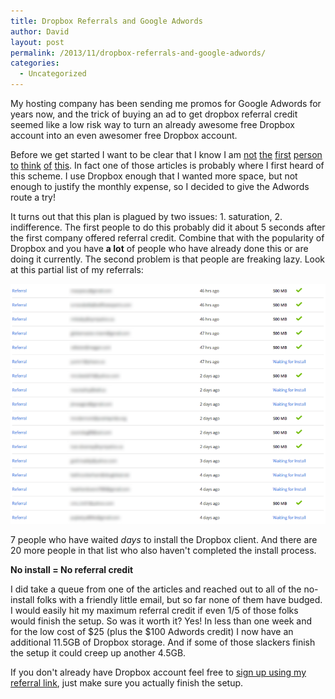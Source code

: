 ```yaml
---
title: Dropbox Referrals and Google Adwords
author: David
layout: post
permalink: /2013/11/dropbox-referrals-and-google-adwords/
categories:
  - Uncategorized
---
```

My hosting company has been sending me promos for Google Adwords for years now, and the trick of buying an ad to get dropbox referral credit seemed like a low risk way to turn an already awesome free Dropbox account into an even awesomer free Dropbox account.



Before we get started I want to be clear that I know I am [not](http://lifehacker.com/5851116/use-google-adwords-to-quickly-max-out-your-dropbox-referrals) [the](http://lifehacker.com/5854955/how-to-max-out-your-dropbox-referrals-with-google-adwords-for-free) [first](http://blog.patrickbisch.com/post/44473751483/how-i-received-more-dropbox-space-without-opening-my
) [person](http://blog.networkedcollaboration.com/2012/04/28/an-experiment-with-dropbox-and-google-adwords/) [to](http://forum.xda-developers.com/showthread.php?t=1589181
) [think](http://www.kaisdavis.com/how-to-earn-32gb-of-free-space-on-dropbox/
) [of](http://sadullahceran.wordpress.com/2012/04/10/increase-dropbox-storage-with-adwords/) [this](http://darencotter.com/2012/04/using-google-adwords-to-generate-dropbox-referrals/). In fact one of those articles is probably where I first heard of this scheme. I use Dropbox enough that I wanted more space, but not enough to justify the monthly expense, so I decided to give the Adwords route a try!

It turns out that this plan is plagued by two issues: 1. saturation, 2. indifference. The first people to do this probably did it about 5 seconds after the first company offered referral credit. Combine that with the popularity of Dropbox and you have **a lot** of people who have already done this or are doing it currently. The second problem is that people are freaking lazy. Look at this partial list of my referrals:

![Dropbox referrals waiting for install](/post-images/dropbox-referrals.png)

7 people who have waited *days* to install the Dropbox client. And there are 20 more people in that list who also haven't completed the install process.

**No install = No referral credit**

I did take a queue from one of the articles and reached out to all of the no-install folks with a friendly little email, but so far none of them have budged. I would easily hit my maximum referral credit if even 1/5 of those folks would finish the setup. So was it worth it? Yes! In less than one week and for the low cost of $25 (plus the $100 Adwords credit) I now have an additional 11.5GB of Dropbox storage. And if some of those slackers finish the setup it could creep up another 4.5GB.

If you don't already have Dropbox account feel free to [sign up using my referral link](https://db.tt/FOXPUMTH), just make sure you actually finish the setup.

